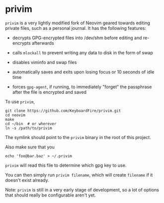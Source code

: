 # privim

`privim` is a very lightly modified fork of Neovim geared towards editing
private files, such as a personal journal. It has the following features:

* decrypts GPG-encrypted files into /dev/shm before editing and re-encrypts
  afterwards

* calls `mlockall` to prevent writing any data to disk in the form of swap

* disables viminfo and swap files

* automatically saves and exits upon losing focus or 10 seconds of idle time

* forces `gpg-agent`, if running, to immediately "forget" the passphrase after
  the file is encrypted and saved

To use `privim`,

    git clone https://github.com/KeyboardFire/privim.git
    cd neovim
    make
    cd ~/bin  # or wherever
    ln -s /path/to/privim

The symlink should point to the `privim` binary in the root of this project.

Also make sure that you

    echo 'foo@bar.baz' > ~/.privim

`privim` will read this file to determine which gpg key to use.

You can then simply run `privim filename`, which will create `filename` if it
doesn't exist already.

Note: `privim` is still in a very early stage of development, so a lot of
options that should really be configurable aren't yet.
